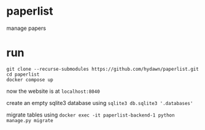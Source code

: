 # paperlist

manage papers

# run

```
git clone --recurse-submodules https://github.com/hydawn/paperlist.git
cd paperlist
docker compose up
```

now the website is at `localhost:8040`

create an empty sqlite3 database using `sqlite3 db.sqlite3 '.databases'`

migrate tables using `docker exec -it paperlist-backend-1 python manage.py migrate`
